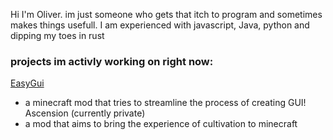 Hi I'm Oliver. im just someone who gets that itch to program and sometimes makes things usefull.
I am experienced with javascript, Java, python and dipping my toes in rust

### projects im activly working on right now:

[EasyGui](https://github.com/OliverHesse/EasyGui)
- a minecraft mod that tries to streamline the process of creating GUI!
Ascension (currently private)
- a mod that aims to bring the experience of cultivation to minecraft
<!--
**OliverHesse/OliverHesse** is a ✨ _special_ ✨ repository because its `README.md` (this file) appears on your GitHub profile.

Here are some ideas to get you started:

- 🔭 I’m currently working on ...
- 🌱 I’m currently learning ...
- 👯 I’m looking to collaborate on ...
- 🤔 I’m looking for help with ...
- 💬 Ask me about ...
- 📫 How to reach me: ...
- 😄 Pronouns: ...
- ⚡ Fun fact: ...
-->
